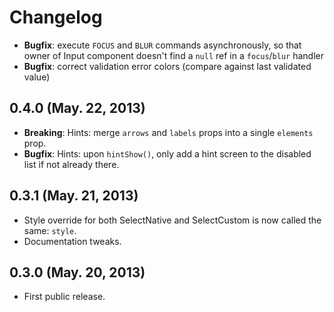 # Changelog

* **Bugfix**: execute `FOCUS` and `BLUR` commands asynchronously, so that owner of Input component doesn't find a `null` ref in a `focus`/`blur` handler
* **Bugfix**: correct validation error colors (compare against last validated value)

## 0.4.0 (May. 22, 2013)

* **Breaking**: Hints: merge `arrows` and `labels` props into a single `elements` prop.
* **Bugfix**: Hints: upon `hintShow()`, only add a hint screen to the disabled list if not already there.

## 0.3.1 (May. 21, 2013)

* Style override for both SelectNative and SelectCustom is now called the same: `style`.
* Documentation tweaks.

## 0.3.0 (May. 20, 2013)

* First public release.
